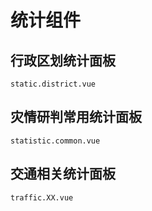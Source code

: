 # 统计组件

## 行政区划统计面板

    static.district.vue

## 灾情研判常用统计面板
    statistic.common.vue

## 交通相关统计面板
    traffic.XX.vue